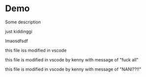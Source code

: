 # Demo

Some description

just kiddinggi

lmaosdfsdf

this file iss modified in vscode

this file is modified in vscode by kenny with message of "fuck all"

this file is modified in vscode by kenny with message of "NANI??!!"